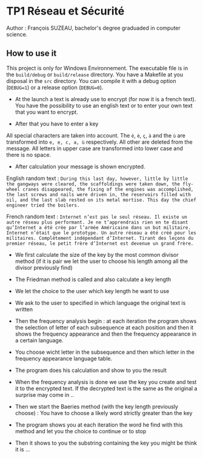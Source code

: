 # TP1 Réseau et Sécurité

Author : François SUZEAU, bachelor's degree graduaded in computer science.

## How to use it
This project is only for Windows Environnement. The executable file is in the ``build/debug`` or ``build/release`` directory.
You have a Makefile at you disposal in the ``src`` directory. You can compile it with a debug option (``DEBUG=1``) or a release option (``DEBUG=0``).
+ At the launch a text is already use to encrypt (for now it is a french text). You have the possibility to use an english text or to enter your own text that you want to encrypt.

+ After that you have to enter a key

All special characters are taken into account. The ``é``, ``è``, ``ç``, ``à`` and the ``ù`` are transformed into ``e, e, c, a, ù`` respectively. All other are deleted from the message.
All letters in upper case are transformed into lower case and there is no space.

+ After calculation your message is shown encrypted.


<!-- Réponse aux questions 9 et 10 de la partie 2 sur le test de Friedman 

9) Puisque nous avons un texte Tr composé seulement de lettres miniscules il y a donc 26 lettres possible.
    Obtenir une lettre donnée est de 1/26 donc obtenir une pair idendique est égale à 26 * (1/26)^2 = 1/26 = 0.0385


10) On obtient des résultats différent pour l'anglais car la ditributions des lettres n'est pas les mêmes que pour le Francais par exemple.
    A noter aussi que cette probabilité peut varier aussi selon la source du texte (ex : La Disparition de Georges Perec)

-->

English random text : 
``During this last day, however, little by little the gangways were cleared, the scaffoldings were taken down, the fly-wheel cranes disappeared, the fixing of the engines was accomplished, the last screws and nails were driven in, the reservoirs filled with oil, and the last slab rested on its metal mortise. This day the chief engineer tried the boilers.``

French random text :
``Internet n’est pas le seul réseau. Il existe un autre réseau plus performant. Je ne t’apprendrais rien en te disant qu’Internet a été crée par l’armée Américaine dans un but militaire. Internet n’était que le prototype. Un autre réseau a été créé pour les militaires. Complètement indépendant d’Internet. Tirant des leçons du premier réseau, le petit frère d’Internet est devenue un grand frère.``

+ We first calculate the size of the key by the most common divisor method (if it is pair we let the user to choose his length among all the divisor previously find)

+ The Friedman method is called and also calculate a key length

+ We let the choice to the user which key length he want to use

+ We ask to the user to specified in which language the original text is written

+ Then the frequency analysis begin : at each iteration the program shows the selection of letter of each subsequence at each position and then it shows the frequency appearance and then the frequency appearance in a certain language.

+ You choose wicht letter in the subsequence and then which letter in the frequency appearance language table.

+ The program does his calculation and show to you the result

+ When the frequency analysis is done we use the key you create and test it to the encrypted text. If the decrypted text is the same as the original a surprise may come in ..

+ Then we start the Baeries method (with the key length previously choose) : You have to choose a likely word strictly greater than the key

+ The program shows you at each iteration the word he find with this method and let you the choice to continue or to stop

+ Then it shows to you the substring containing the key you might be think it is ...
